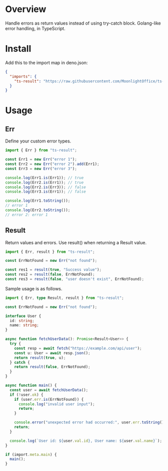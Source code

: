 # Overview

Handle errors as return values instead of using try-catch block. Golang-like error handling, in
TypeScript.

# Install

Add this to the import map in deno.json:

```json
{
  "imports": {
    "ts-result": "https://raw.githubusercontent.com/MoonlightOffice/ts-result/main/index.ts"
  }
}
```

# Usage

## Err

Define your custom error types.

```TypeScript
import { Err } from "ts-result";

const Err1 = new Err("error 1");
const Err2 = new Err("error 2").add(Err1);
const Err3 = new Err("error 3");

console.log(Err1.is(Err1)); // true
console.log(Err2.is(Err1)); // true
console.log(Err2.is(Err3)); // false
console.log(Err3.is(Err1)); // false

console.log(Err1.toString());
// error 1
console.log(Err2.toString());
// error 2: error 1
```

## Result

Return values and errors. Use result() when returning a Result value.

```TypeScript
import { Err, result } from "ts-result";

const ErrNotFound = new Err("not found");

const res1 = result(true, "Success value");
const res2 = result(false, ErrNotFound);
const res3 = result(false, "user doesn't exist", ErrNotFound);
```

Sample usage is as follows.

```TypeScript
import { Err, type Result, result } from "ts-result";

const ErrNotFound = new Err("not found");

interface User {
  id: string;
  name: string;
}

async function fetchUserData(): Promise<Result<User>> {
  try {
    const resp = await fetch("https://example.com/api/user");
    const u: User = await resp.json();
    return result(true, u);
  } catch {
    return result(false, ErrNotFound);
  }
}

async function main() {
  const user = await fetchUserData();
  if (!user.ok) {
    if (user.err.is(ErrNotFound)) {
      console.log("invalid user input");
      return;
    }

    console.error("unexpected error had occurred:", user.err.toString());
    return;
  }

  console.log(`User id: ${user.val.id}, User name: ${user.val.name}`);
}

if (import.meta.main) {
  main();
}
```
